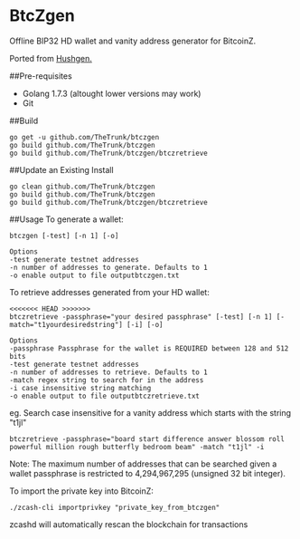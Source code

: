 # BtcZgen

Offline BIP32 HD wallet and vanity address generator for BitcoinZ. 

Ported from [Hushgen.](https://github.com/TheTrunk/hushgen) 

##Pre-requisites
* Golang 1.7.3 (altought lower versions may work)
* Git

##Build
~~~~
go get -u github.com/TheTrunk/btczgen
go build github.com/TheTrunk/btczgen
go build github.com/TheTrunk/btczgen/btczretrieve
~~~~

##Update an Existing Install
~~~~
go clean github.com/TheTrunk/btczgen
go build github.com/TheTrunk/btczgen
go build github.com/TheTrunk/btczgen/btczretrieve
~~~~

##Usage
To generate a wallet:
~~~~
btczgen [-test] [-n 1] [-o]

Options
-test generate testnet addresses
-n number of addresses to generate. Defaults to 1
-o enable output to file outputbtczgen.txt
~~~~

To retrieve addresses generated from your HD wallet:
	
~~~~
<<<<<<< HEAD >>>>>>>
btczretrieve -passphrase="your desired passphrase" [-test] [-n 1] [-match="t1yourdesiredstring"] [-i] [-o]

Options
-passphrase Passphrase for the wallet is REQUIRED between 128 and 512 bits
-test generate testnet addresses	
-n number of addresses to retrieve. Defaults to 1
-match regex string to search for in the address
-i case insensitive string matching
-o enable output to file outputbtczretrieve.txt
~~~~

eg. Search case insensitive for a vanity address which starts with the string "t1jl"
~~~~
btczretrieve -passphrase="board start difference answer blossom roll powerful million rough butterfly bedroom beam" -match "t1jl" -i
~~~~

Note: The maximum number of addresses that can be searched given a wallet passphrase is restricted to 4,294,967,295 (unsigned 32 bit integer). 

To import the private key into BitcoinZ:
~~~~
./zcash-cli importprivkey "private_key_from_btczgen"
~~~~
zcashd will automatically rescan the blockchain for transactions
